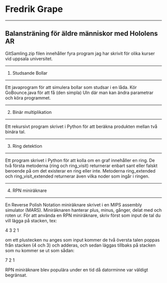 # Fredrik Grape

--------------------------------------------------
Balansträning för äldre människor med Hololens AR
--------------------------------------------------

GitSamling.zip filen innehåller fyra program jag har skrivit för olika kurser vid uppsala universitet.

--------------------------
  1. Studsande Bollar
--------------------------

Ett javaprogram för att simulera bollar som studsar i en låda. Kör GoBounce.java för att få (den simpla) UIn där man kan ändra parametrar och köra programmet. 

-----------------------------
  2. Binär multiplikation
-----------------------------

Ett rekursivt program skrivet i Python för att beräkna produkten mellan två binära tal.

-------------------------
  3. Ring detektion
-------------------------

Ett program skrivet i Python för att kolla om en graf innehåller en ring. De två första metoderna (ring och ring_visit) returnerar enbart sant eller falskt beroende på om det existerar en ring eller inte. Metoderna ring_extended och ring_visit_extended returnerar även vilka noder som ingår i ringen.

-------------------------
  4. RPN miniräknare
-------------------------

En Reverse Polish Notation miniräknare skrivet i en MIPS assembly simulator (MARS). Miniräknaren hanterar plus, minus, gånger, delat med och roten ur. För att använda en RPN miniräknare, skriv först som input de tal du vill lägga på stacken, tex:

4
3
2
1

om ett plustecken nu anges som input kommer de två översta talen poppas från stacken (4 och 3) och adderas, och sedan läggas tillbaks på stacken som nu kommer se ut som sådan:

7
2
1

RPN miniräknare blev populära under en tid då datorminne var väldigt begränsat.
